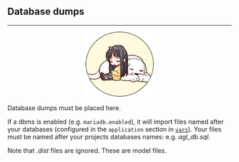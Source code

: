 ## Database dumps ##
---

<p align="center"><img src="../../ange.png" /></p>

Database dumps must be placed here.

If a dbms is enabled (e.g. `mariadb.enabled`), it will import files named after your databases (configured in the `application` section in [`vars`](https://github.com/gui-don/Angelica/tree/master/vars)).
Your files must be named after your projects databases names: e.g. *agl_db.sql*.

Note that *.dist* files are ignored. These are model files.